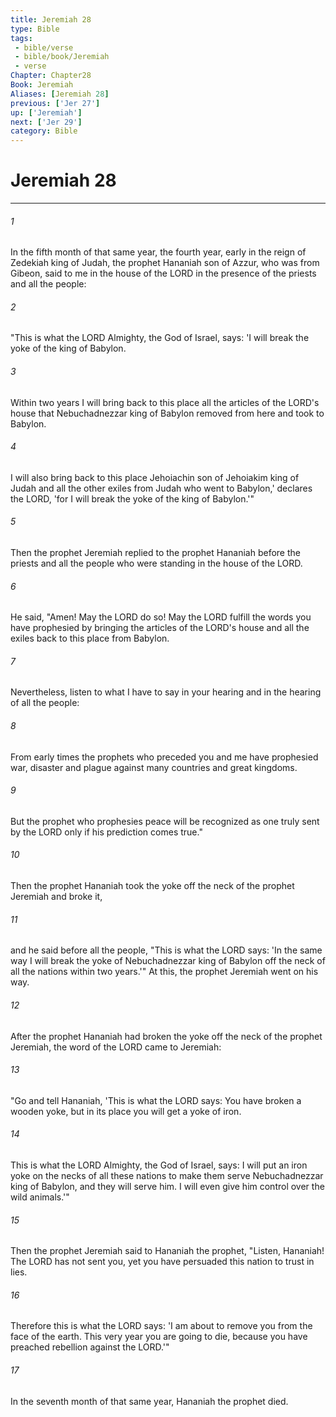 ```yaml
---
title: Jeremiah 28
type: Bible
tags:
 - bible/verse
 - bible/book/Jeremiah
 - verse
Chapter: Chapter28
Book: Jeremiah
Aliases: [Jeremiah 28]
previous: ['Jer 27']
up: ['Jeremiah']
next: ['Jer 29']
category: Bible
---
```

# Jeremiah 28

***


###### 1 
In the fifth month of that same year, the fourth year, early in the reign of Zedekiah king of Judah, the prophet Hananiah son of Azzur, who was from Gibeon, said to me in the house of the LORD in the presence of the priests and all the people: 

###### 2 
"This is what the LORD Almighty, the God of Israel, says: 'I will break the yoke of the king of Babylon. 

###### 3 
Within two years I will bring back to this place all the articles of the LORD's house that Nebuchadnezzar king of Babylon removed from here and took to Babylon. 

###### 4 
I will also bring back to this place Jehoiachin son of Jehoiakim king of Judah and all the other exiles from Judah who went to Babylon,' declares the LORD, 'for I will break the yoke of the king of Babylon.'" 

###### 5 
Then the prophet Jeremiah replied to the prophet Hananiah before the priests and all the people who were standing in the house of the LORD. 

###### 6 
He said, "Amen! May the LORD do so! May the LORD fulfill the words you have prophesied by bringing the articles of the LORD's house and all the exiles back to this place from Babylon. 

###### 7 
Nevertheless, listen to what I have to say in your hearing and in the hearing of all the people: 

###### 8 
From early times the prophets who preceded you and me have prophesied war, disaster and plague against many countries and great kingdoms. 

###### 9 
But the prophet who prophesies peace will be recognized as one truly sent by the LORD only if his prediction comes true." 

###### 10 
Then the prophet Hananiah took the yoke off the neck of the prophet Jeremiah and broke it, 

###### 11 
and he said before all the people, "This is what the LORD says: 'In the same way I will break the yoke of Nebuchadnezzar king of Babylon off the neck of all the nations within two years.'" At this, the prophet Jeremiah went on his way. 

###### 12 
After the prophet Hananiah had broken the yoke off the neck of the prophet Jeremiah, the word of the LORD came to Jeremiah: 

###### 13 
"Go and tell Hananiah, 'This is what the LORD says: You have broken a wooden yoke, but in its place you will get a yoke of iron. 

###### 14 
This is what the LORD Almighty, the God of Israel, says: I will put an iron yoke on the necks of all these nations to make them serve Nebuchadnezzar king of Babylon, and they will serve him. I will even give him control over the wild animals.'" 

###### 15 
Then the prophet Jeremiah said to Hananiah the prophet, "Listen, Hananiah! The LORD has not sent you, yet you have persuaded this nation to trust in lies. 

###### 16 
Therefore this is what the LORD says: 'I am about to remove you from the face of the earth. This very year you are going to die, because you have preached rebellion against the LORD.'" 

###### 17 
In the seventh month of that same year, Hananiah the prophet died. 
